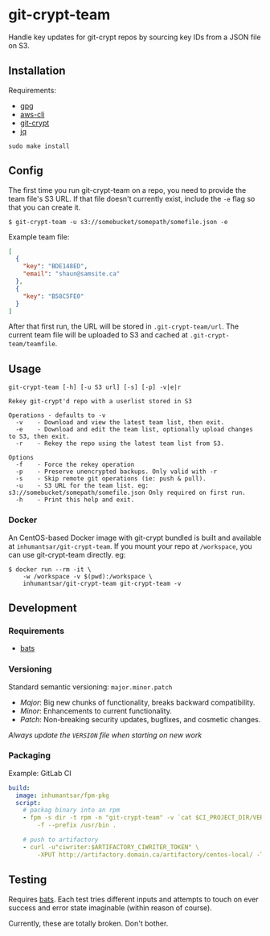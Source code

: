 # git-crypt-team

Handle key updates for git-crypt repos by sourcing key IDs from a JSON file on S3.

## Installation

Requirements:
* [gpg](https://www.gnupg.org/)
* [aws-cli](https://aws.amazon.com/cli/)
* [git-crypt](https://github.com/AGWA/git-crypt)
* [jq](https://stedolan.github.io/jq/)

```
sudo make install
```


## Config

The first time you run git-crypt-team on a repo, you need to provide the team file's S3 URL. If that file doesn't currently exist, include the `-e` flag so that you can create it.

```
$ git-crypt-team -u s3://somebucket/somepath/somefile.json -e
```

Example team file:
```json
[
  {
    "key": "BDE148ED",
    "email": "shaun@samsite.ca"
  },
  {
    "key": "B58C5FE0"
  }
]
```

After that first run, the URL will be stored in `.git-crypt-team/url`. The current team file will be uploaded to S3 and cached at `.git-crypt-team/teamfile`.

## Usage

```
git-crypt-team [-h] [-u S3 url] [-s] [-p] -v|e|r

Rekey git-crypt'd repo with a userlist stored in S3

Operations - defaults to -v
  -v    - Download and view the latest team list, then exit.
  -e    - Download and edit the team list, optionally upload changes to S3, then exit.
  -r    - Rekey the repo using the latest team list from S3.

Options
  -f    - Force the rekey operation
  -p    - Preserve unencrypted backups. Only valid with -r
  -s    - Skip remote git operations (ie: push & pull).
  -u    - S3 URL for the team list. eg: s3://somebucket/somepath/somefile.json Only required on first run.
  -h    - Print this help and exit.
```

### Docker

An CentOS-based Docker image with git-crypt bundled is built and available at `inhumantsar/git-crypt-team`. If you mount your repo at `/workspace`, you can use git-crypt-team directly. eg:

```
$ docker run --rm -it \
    -w /workspace -v $(pwd):/workspace \
    inhumantsar/git-crypt-team git-crypt-team -v
```

## Development

### Requirements
* [bats](https://github.com/sstephenson/bats)

### Versioning

Standard semantic versioning: `major.minor.patch`
* _Major_: Big new chunks of functionality, breaks backward compatibility.
* _Minor_: Enhancements to current functionality.
* _Patch_: Non-breaking security updates, bugfixes, and cosmetic changes.

*_Always update the `VERSION` file when starting on new work_*

### Packaging

Example: GitLab CI

```yaml
build:
  image: inhumantsar/fpm-pkg
  script:
    # packag binary into an rpm
    - fpm -s dir -t rpm -n "git-crypt-team" -v `cat $CI_PROJECT_DIR/VERSION` \
        -f --prefix /usr/bin .

    # push to artifactory
    - curl -u"ciwriter:$ARTIFACTORY_CIWRITER_TOKEN" \
        -XPUT http://artifactory.domain.ca/artifactory/centos-local/ -T /output/*.rpm
```

## Testing

Requires [bats](https://github.com/sstephenson/bats). Each test tries different inputs and attempts to touch on ever success and error state imaginable (within reason of course).

Currently, these are totally broken. Don't bother.
